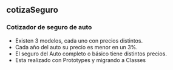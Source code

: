 ## cotizaSeguro
### Cotizador de seguro de auto

- Existen 3 modelos, cada uno con precios distintos.
- Cada año del auto su precio es menor en un 3%.
- El seguro del Auto completo o básico tiene distintos precios.
- Esta realizado con Prototypes y migrando a Classes
